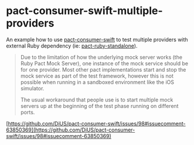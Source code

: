 # pact-consumer-swift-multiple-providers
An example how to use [pact-consumer-swift](https://github.com/DiUS/pact-consumer-swift) to test multiple providers with external Ruby dependency (ie: [pact-ruby-standalone](https://github.com/pact-foundation/pact-ruby-standalone)).


> Due to the limitation of how the underlying mock server works (the Ruby Pact Mock Server), one instance of the mock service should be for one provider. Most other pact implementations start and stop the mock service as part of the test framework, however this is not possible when running in a sandboxed environment like the iOS simulator.
>
> The usual workaround that people use is to start multiple mock servers up at the beginning of the test phase running on different ports.

[https://github.com/DiUS/pact-consumer-swift/issues/98#issuecomment-63850369](https://github.com/DiUS/pact-consumer-swift/issues/98#issuecomment-63850369)

